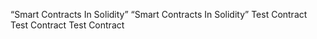“Smart Contracts In Solidity”
“Smart Contracts In Solidity”
Test Contract
Test Contract
Test Contract
